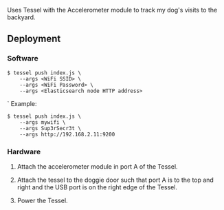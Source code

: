 Uses Tessel with the Accelerometer module to track my dog's visits to the backyard.

## Deployment

### Software
```
$ tessel push index.js \
    --args <WiFi SSID> \
    --args <WiFi Password> \
    --args <Elasticsearch node HTTP address>
```
`
Example:

```
$ tessel push index.js \
    --args mywifi \
    --args Sup3rSecr3t \
    --args http://192.168.2.11:9200
```

### Hardware

1. Attach the accelerometer module in port A of the Tessel.

2. Attach the tessel to the doggie door such that port A is to the top and right and the USB port is on the right edge of the Tessel.

3. Power the Tessel.
